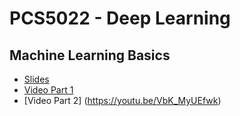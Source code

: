 # PCS5022 - Deep Learning

## Machine Learning Basics
*  [Slides](https://github.com/arturjordao/PCS5022-DeepLearning/blob/main/Slides/Aula%201%20-%20Machine%20Learning%20Basics.pdf)
* [Video Part 1](https://youtu.be/U0X3cb9Rf4k)
*  [Video Part 2] (https://youtu.be/VbK_MyUEfwk)
